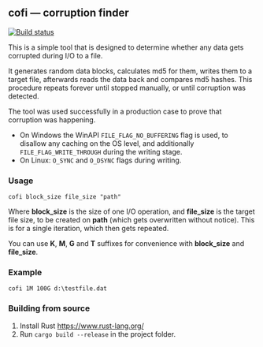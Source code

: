 ## **cofi** — corruption finder

[![Build status](https://ci.appveyor.com/api/projects/status/6778kw234wjcaf9p?svg=true)](https://ci.appveyor.com/project/yandexx/cofi)

This is a simple tool that is designed to determine whether any data gets corrupted during I/O to a file.

It generates random data blocks, calculates md5 for them, writes them to a target file, afterwards reads the data back and compares md5 hashes. This procedure repeats forever until stopped manually, or until corruption was detected.

The tool was used successfully in a production case to prove that corruption was happening.

* On Windows the WinAPI `FILE_FLAG_NO_BUFFERING` flag is used, to disallow any caching on the OS level, and additionally `FILE_FLAG_WRITE_THROUGH` during the writing stage.
* On Linux: `O_SYNC` and `O_DSYNC` flags during writing.

### Usage

`cofi block_size file_size "path"`

Where **block_size** is the size of one I/O operation, and **file_size** is the target file size, to be created on **path** (which gets overwritten without notice). This is for a single iteration, which then gets repeated.

You can use **K**, **M**, **G** and **T** suffixes for convenience with **block_size** and **file_size**.

### Example

`cofi 1M 100G d:\testfile.dat`

### Building from source

1. Install Rust https://www.rust-lang.org/
2. Run `cargo build --release` in the project folder.
